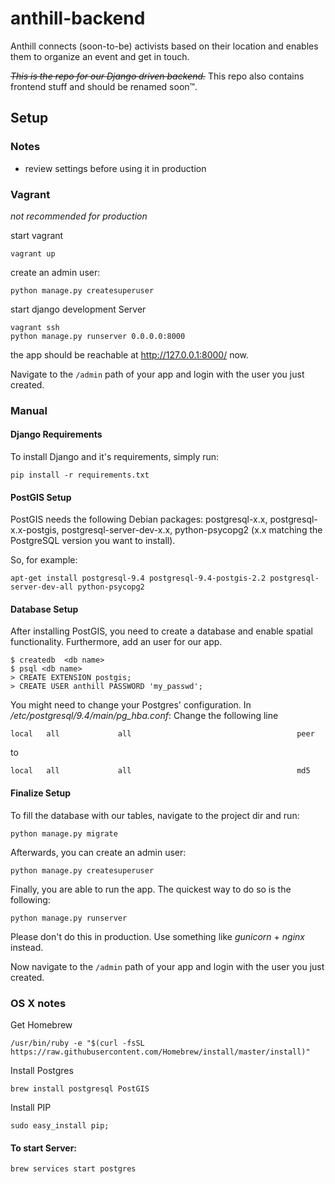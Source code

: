 # anthill-backend

Anthill connects (soon-to-be) activists based on their location and enables them to organize an event and get in touch.

<s>*This is the repo for our Django driven backend.*</s>
This repo also contains frontend stuff and should be renamed soon™.

## Setup

### Notes
 * review settings before using it in production

### Vagrant

*not recommended for production*

start vagrant
```
vagrant up
```

create an admin user:

```
python manage.py createsuperuser
```

start django development Server
```
vagrant ssh
python manage.py runserver 0.0.0.0:8000
```

the app should be reachable at http://127.0.0.1:8000/ now.

Navigate to the `/admin` path of your app and login with the user you just created.

### Manual

#### Django Requirements

To install Django and it's requirements, simply run:

```
pip install -r requirements.txt
```


#### PostGIS Setup


PostGIS needs the following Debian packages: postgresql-x.x, postgresql-x.x-postgis, postgresql-server-dev-x.x, python-psycopg2 (x.x matching the PostgreSQL version you want to install).

So, for example:

```
apt-get install postgresql-9.4 postgresql-9.4-postgis-2.2 postgresql-server-dev-all python-psycopg2
```


#### Database Setup

After installing PostGIS, you need to create a database and enable spatial functionality. Furthermore, add an user for our app.

```
$ createdb  <db name>
$ psql <db name>
> CREATE EXTENSION postgis;
> CREATE USER anthill PASSWORD 'my_passwd';
```

You might need to change your Postgres' configuration.
In */etc/postgresql/9.4/main/pg_hba.conf*:
Change the following line

```
local   all             all                                     peer
```

to

```
local   all             all                                     md5
```


#### Finalize Setup

To fill the database with our tables, navigate to the project dir and run:

```
python manage.py migrate
```

Afterwards, you can create an admin user:

```
python manage.py createsuperuser
```

Finally, you are able to run the app. The quickest way to do so is the following:

```
python manage.py runserver
```

Please don't do this in production. Use something like *gunicorn* + *nginx* instead.

Now navigate to the `/admin` path of your app and login with the user you just created.


### OS X notes


Get Homebrew
```
/usr/bin/ruby -e "$(curl -fsSL https://raw.githubusercontent.com/Homebrew/install/master/install)"
```

Install Postgres
```
brew install postgresql PostGIS
```

Install PIP
```
sudo easy_install pip;
```

#### To start Server:
```
brew services start postgres
```
